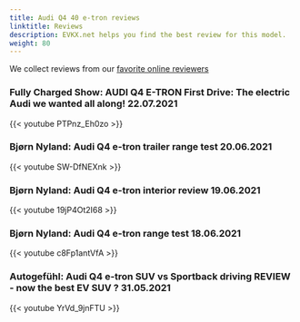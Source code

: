 ```yaml
---
title: Audi Q4 40 e-tron reviews
linktitle: Reviews
description: EVKX.net helps you find the best review for this model. 
weight: 80
---
```

We collect reviews from our [favorite online reviewers](/guides/evreviewers/)

### Fully Charged Show: AUDI Q4 E-TRON First Drive: The electric Audi we wanted all along! 22.07.2021

{{< youtube PTPnz_Eh0zo >}}
### Bjørn Nyland: Audi Q4 e-tron trailer range test 20.06.2021

{{< youtube SW-DfNEXnk >}}
### Bjørn Nyland: Audi Q4 e-tron interior review 19.06.2021

{{< youtube 19jP4Ot2I68 >}}
### Bjørn Nyland: Audi Q4 e-tron range test 18.06.2021

{{< youtube c8Fp1antVfA >}}
### Autogefühl: Audi Q4 e-tron SUV vs Sportback driving REVIEW - now the best EV SUV ? 31.05.2021

{{< youtube YrVd_9jnFTU >}}
